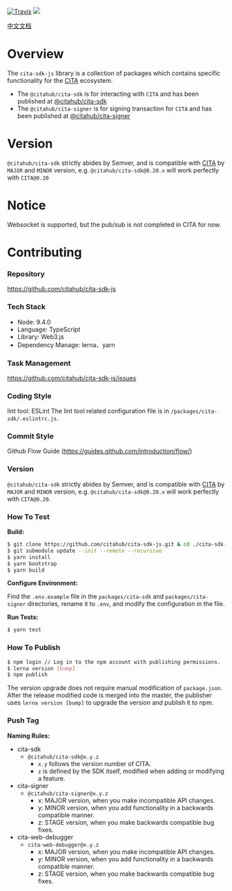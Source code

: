 [![Travis](https://travis-ci.org/citahub/cita-sdk-js.svg?branch=develop)](https://travis-ci.org/citahub/cita-sdk-js)
![](https://camo.githubusercontent.com/ecafd86d8356a1adc60fb4fd393bcc7584187f99/68747470733a2f2f696d672e736869656c64732e696f2f62616467652f6d61696e7461696e6564253230776974682d6c65726e612d6363303066662e737667)

[中文文档](https://github.com/citahub/cita-sdk-js/blob/develop/docs/zh-CN/overview.md)

# Overview

The `cita-sdk-js` library is a collection of packages which contains specific functionality for the [CITA](https://citahub.com/) ecosystem.

- The `@citahub/cita-sdk` is for interacting with `CITA` and has been published at [@citahub/cita-sdk](https://www.npmjs.com/package/@citahub/cita-sdk)
- The `@citahub/cita-signer` is for signing transaction for `CITA` and has been published at [@citahub/cita-signer](https://www.npmjs.com/package/@citahub/cita-signer)

# Version

`@citahub/cita-sdk` strictly abides by Semver, and is compatible with [CITA](https://github.com/citahub/cita) by `MAJOR` and `MINOR` version, e.g. `@citahub/cita-sdk@0.20.x` will work perfectly with `CITA@0.20`

# Notice

Websocket is supported, but the pub/sub is not completed in CITA for now.


# Contributing

### Repository
https://github.com/citahub/cita-sdk-js

### Tech Stack

* Node: 9.4.0
* Language: TypeScript
* Library: Web3.js
* Dependency Manage: lerna、yarn


### Task Management
https://github.com/citahub/cita-sdk-js/issues

### Coding Style
lint tool: ESLint
The lint tool related configuration file is in `/packages/cita-sdk/.eslintrc.js`.

### Commit Style
Github Flow Guide (https://guides.github.com/introduction/flow/)

### Version

`@citahub/cita-sdk` strictly abides by Semver, and is compatible with [CITA](https://github.com/citahub/cita) by `MAJOR` and `MINOR` version, e.g. `@citahub/cita-sdk@0.20.x` will work perfectly with `CITA@0.20`.

### How To Test

**Build:**

```bash
$ git clone https://github.com/citahub/cita-sdk-js.git & cd ./cita-sdk-js
$ git submodule update --init --remote --recursive
$ yarn install
$ yarn bootstrap
$ yarn build 
```

**Configure Environment:**

Find the `.env.example` file in the `packages/cita-sdk` and `packages/cita-signer` directories, rename it to `.env`, and modify the configuration in the file.

**Run Tests:**

```bash
$ yarn test
```

### How To Publish

```bash
$ npm login // Log in to the npm account with publishing permissions.
$ lerna version [bump]
$ npm publish
```

The version upgrade does not require manual modification of `package.json`. After the release modified code is merged into the master, the publisher uses `lerna version [bump]` to upgrade the version and publish it to npm.

### Push Tag

**Naming Rules:**

* cita-sdk
    * `@citahub/cita-sdk@x.y.z`
        * `x.y` follows the version number of CITA.
        * `z` is defined by the SDK itself, modified when adding or modifying a feature.
* cita-signer
    * `@citahub/cita-signer@x.y.z`
        * x: MAJOR version, when you make incompatible API changes.
        * y: MINOR version, when you add functionality in a backwards compatible manner.
        * z: STAGE version, when you make backwards compatible bug fixes.
* cita-web-debugger
    * `cita-web-debugger@x.y.z`
        * x: MAJOR version, when you make incompatible API changes.
        * y: MINOR version, when you add functionality in a backwards compatible manner.
        * z: STAGE version, when you make backwards compatible bug fixes.
